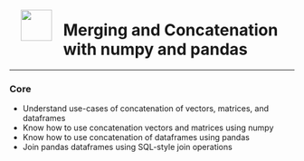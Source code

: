 <img src="http://imgur.com/1ZcRyrc.png" style="float: left; margin: 20px; height: 55px">

# Merging and Concatenation with numpy and pandas

---

### Core
- Understand use-cases of concatenation of vectors, matrices, and dataframes
- Know how to use concatenation vectors and matrices using numpy
- Know how to use concatenation of dataframes using pandas
- Join pandas dataframes using SQL-style join operations
